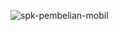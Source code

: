 ![spk-pembelian-mobil](https://github.com/feryanuar24/spk-purchased/assets/99337872/3c097ea5-0358-477d-9771-ca5031b0e4df)
